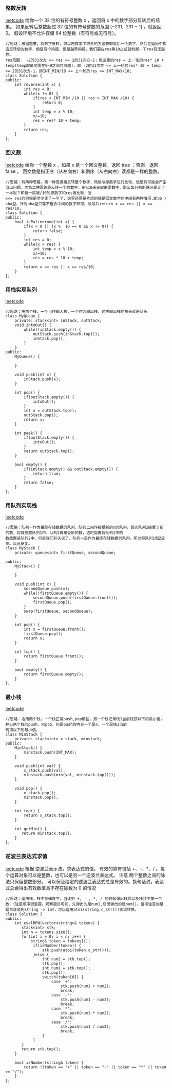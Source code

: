 ### 整数反转
[leetcode](https://leetcode-cn.com/problems/reverse-integer)
给你一个 32 位的有符号整数 x ，返回将 x 中的数字部分反转后的结果。
如果反转后整数超过 32 位的有符号整数的范围 [−231,  231 − 1] ，就返回 0。
假设环境不允许存储 64 位整数（有符号或无符号）。

~~~
//思路：根据题意，将数字反转，可以用数学中取余的方法获取最后一个数字，然后在遍历中构造反转后的数字，但是有个问题，便是越界问题，我们要在res乘10之前就判断一下res有无越界。  
res范围： -2的31次方 <= res <= 2的31次方-1；而这里的res = 上一轮的res* 10 + temp(temp取值范围在0~9之间可忽略)，即 -2的31次方 <= 上一轮的res* 10 + temp <= 2的31次方-1，即INT_MIN/10 <= 上一轮的res <= INT_MAX/10;
class Solution {
public:
    int reverse(int x) {
        int res = 0;
        while(x != 0) {
            if(res < INT_MIN /10 || res > INT_MAX /10) {
                return 0;
            }
            int temp = x % 10;
            x/=10;
            res = res* 10 + temp;
        }
        return res;
    }
};
~~~

###  回文数
[leetcode](https://leetcode-cn.com/problems/palindrome-number/)
给你一个整数 x ，如果 x 是一个回文整数，返回 true ；否则，返回 false 。
回文数是指正序（从左向右）和倒序（从右向左）读都是一样的整数。
~~~
//思路：有两种思路，第一种是直接反转整个数字，然后与原数字进行比较，但是有可能会产生溢出问题。而第二种思路是反转一半的数字，用%10来获取末尾数字，那么如何判断循环是走了一半呢？即每一层被/10的原数字和res做比较，当   
x<= res的时候是至少走了一半了，这里还需要考虑的就是回文数字的中间有两种情况,即bb / aba型，针对aba型只需不理会中间的数字即可。故最后return x == res || x == res/10;
class Solution {
public:
    bool isPalindrome(int x) {
        if(x < 0 || (x %  10 == 0 && x != 0)) {
            return false;
        }
        int res = 0;
        while(x > res) {
            int temp = x % 10;
            x/=10;
            res = res * 10 + temp;
        }
        return x == res || x == res/10;
    }
};
~~~

### 用栈实现队列
[leetcode](https://leetcode-cn.com/problems/implement-queue-using-stacks/)
~~~
//思路：用两个栈，一个当作输入栈，一个作为输出栈，这样输出栈的栈头就是队头
class MyQueue {
    private: stack<int> inStack, outStack;
    void intoOut() {
        while(!inStack.empty()) {
            outStack.push(inStack.top());
            inStack.pop();
        }
    }
public:
    MyQueue() {

    }
    
    void push(int x) {
        inStack.push(x);
    }
    
    int pop() {
        if(outStack.empty()) {
            intoOut();
        }
        int x = outStack.top();
        outStack.pop();
        return x;
    }
    
    int peek() {
        if(outStack.empty()) {
            intoOut();
        }
        return outStack.top();
    }
    
    bool empty() {
        if(inStack.empty() && outStack.empty()) {
            return true;
        }
        return false;
    }
};
~~~

### 用队列实现栈
[leetcode](https://leetcode-cn.com/problems/implement-stack-using-queues/)
~~~
//思路：队列一作为最终存储数据的队列，队列二用作接受新的x的队列。首先队列2接受了新的数，将其放置队列1中，队列2再接受新的数，这时需要将队列1中的  
数放置进队列2中，但是我们开头说了，队列一是作为最终存储数据的队列，所以将队列1和2交换。以此反复。
class MyStack {
    private: queue<int> firstQueue, secondQueue;
   
public:
    MyStack() {

    }
    
    void push(int x) {
        secondQueue.push(x);
        while(!firstQueue.empty()) {
            secondQueue.push(firstQueue.front());
            firstQueue.pop();
        }
        swap(firstQueue, secondQueue);
    }
    
    int pop() {
        int x = firstQueue.front();
        firstQueue.pop();
        return x;
    }
    
    int top() {
        return firstQueue.front();
    }
    
    bool empty() {
        return firstQueue.empty();
    }
};

~~~

### 最小栈
[leetcode](https://leetcode-cn.com/problems/min-stack/)
~~~
//思路：选用两个栈，一个栈正常push,pop那些，另一个栈记录栈1当前栈顶以下的最小值，并且两个栈同push，同pop，但是push的内容一个是x，一个是栈1当前  
栈顶以下的最小值。
class MinStack {
    private: stack<int> x_stack, minstack;
public:
    MinStack() {
        minstack.push(INT_MAX);
    }
    
    void push(int val) {
        x_stack.push(val);
        minstack.push(min(val, minstack.top()));
    }
    
    void pop() {
        x_stack.pop();
        minstack.pop();
    }
    
    int top() {
        return x_stack.top();
    }
    
    int getMin() {
       return minstack.top();
    }
};
~~~
### 逆波兰表达式求值
[leetcode](https://leetcode-cn.com/problems/evaluate-reverse-polish-notation/)
根据 逆波兰表示法，求表达式的值。
有效的算符包括 +、-、*、/ 。每个运算对象可以是整数，也可以是另一个逆波兰表达式。
注意 两个整数之间的除法只保留整数部分。
可以保证给定的逆波兰表达式总是有效的。换句话说，表达式总会得出有效数值且不存在除数为 0 的情况
~~~
//思路：运用栈，栈中存储数字，当读到 +, - , *, / 的时候弹出栈顶以及栈顶下第一个数，（注意顺序很重要，观察题目可知，先弹出的是num2,后面弹出的是num1），值得注意的是题目涉及到string -> int，可以运用atoi(string.c_str())实现转换。
class Solution {
public:
    int evalRPN(vector<string>& tokens) {
       stack<int> stk;
       int n = tokens.size();
       for(int i = 0; i < n; i++) {
           string& token = tokens[i];
            if(isNumber(token)) {
                stk.push(atoi(token.c_str()));
            }else {
                int num2 = stk.top();
                stk.pop();
                int num1 = stk.top();
                stk.pop();
                switch(token[0]) {
                    case '+':
                        stk.push(num1 + num2);
                        break;
                    case '-':
                        stk.push(num1 - num2);
                        break;
                    case '*':
                        stk.push(num1 * num2);
                        break;
                    case '/':
                        stk.push(num1 / num2);
                        break;
                }
            }
       }
       return stk.top();
    }

    bool isNumber(string& token) {
        return !(token == "+" || token == "-" || token == "*" || token == "/");
    }
};
~~~


